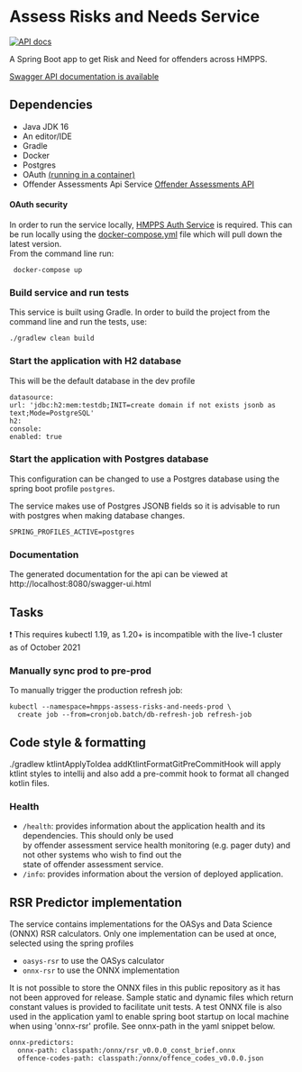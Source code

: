 # Assess Risks and Needs Service

[![API docs](https://img.shields.io/badge/API_docs-view-85EA2D.svg?logo=swagger)](https://assess-risks-and-needs-dev.hmpps.service.justice.gov.uk/swagger-ui/index.html)

A Spring Boot app to get Risk and Need for offenders across HMPPS.

[Swagger API documentation is available](https://assess-risks-and-needs-dev.hmpps.service.justice.gov.uk/swagger-ui.html)

## Dependencies
* Java JDK 16
* An editor/IDE
* Gradle
* Docker
* Postgres
* OAuth  [(running in a container)](#oauth-security)
* Offender Assessments Api Service [Offender Assessments API](https://github.com/ministryofjustice/offender-assessments-api-kotlin)


#### OAuth security
In order to run the service locally, [HMPPS Auth Service](https://github.com/ministryofjustice/hmpps-auth/) is required. 
This can be run locally using the [docker-compose.yml](docker-compose.yml) file which will pull down the latest version.  
From the command line run:

```
 docker-compose up 
```  

### Build service and run tests

This service is built using Gradle. In order to build the project from the command line and run the tests, use:
```  
./gradlew clean build  
```  

### Start the application with H2 database

This will be the default database in the dev profile
``` 
datasource:
url: 'jdbc:h2:mem:testdb;INIT=create domain if not exists jsonb as text;Mode=PostgreSQL'
h2:
console:
enabled: true
``` 


### Start the application with Postgres database
This configuration can be changed to use a Postgres database using the spring boot profile `postgres`.

The service makes use of Postgres JSONB fields so it is advisable to run with postgres when making database changes.

```  
SPRING_PROFILES_ACTIVE=postgres 
```  

### Documentation
The generated documentation for the api can be viewed at http://localhost:8080/swagger-ui.html

## Tasks

❗️ This requires kubectl 1.19, as 1.20+ is incompatible with the live-1 cluster as of October 2021

### Manually sync prod to pre-prod

To manually trigger the production refresh job:
```
kubectl --namespace=hmpps-assess-risks-and-needs-prod \
  create job --from=cronjob.batch/db-refresh-job refresh-job
```

## Code style & formatting
./gradlew ktlintApplyToIdea addKtlintFormatGitPreCommitHook
will apply ktlint styles to intellij and also add a pre-commit hook to format all changed kotlin files.

### Health

- `/health`: provides information about the application health and its dependencies.  This should only be used  
  by offender assessment service health monitoring (e.g. pager duty) and not other systems who wish to find out the   
  state of offender assessment service.
- `/info`: provides information about the version of deployed application.  

## RSR Predictor implementation  

The service contains implementations for the OASys and Data Science (ONNX) RSR calculators.
Only one implementation can be used at once, selected using the spring profiles
- `oasys-rsr` to use the OASys calculator
- `onnx-rsr` to use the ONNX implementation

It is not possible to store the ONNX files in this public repository as it has not been approved for release. Sample static and dynamic files which return constant values is provided to facilitate unit tests.
A test ONNX file is also used in the application yaml to enable spring boot startup on local machine when using 'onnx-rsr' profile. See onnx-path in the yaml snippet below.

```
onnx-predictors:
  onnx-path: classpath:/onnx/rsr_v0.0.0_const_brief.onnx
  offence-codes-path: classpath:/onnx/offence_codes_v0.0.0.json
```